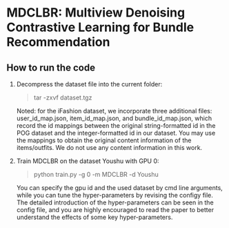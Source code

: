 # MDCLBR: Multiview Denoising Contrastive Learning  for Bundle Recommendation
## How to run the code
1. Decompress the dataset file into the current folder: 

   > tar -zxvf dataset.tgz
 
   Noted: for the iFashion dataset, we incorporate three additional files: user\_id\_map.json, item\_id\_map.json, and bundle\_id\_map.json, which record the id mappings between the original string-formatted id in the POG dataset and the integer-formatted id in our dataset. You may use the mappings to obtain the original content information of the items/outfits. We do not use any content information in this work.

2. Train MDCLBR on the dataset Youshu with GPU 0: 

   > python train.py -g 0 -m MDCLBR -d Youshu

   You can specify the gpu id and the used dataset by cmd line arguments, while you can tune the hyper-parameters by revising the configy file. The detailed introduction of the hyper-parameters can be seen in the config file, and you are highly encouraged to read the paper to better understand the effects of some key hyper-parameters.
